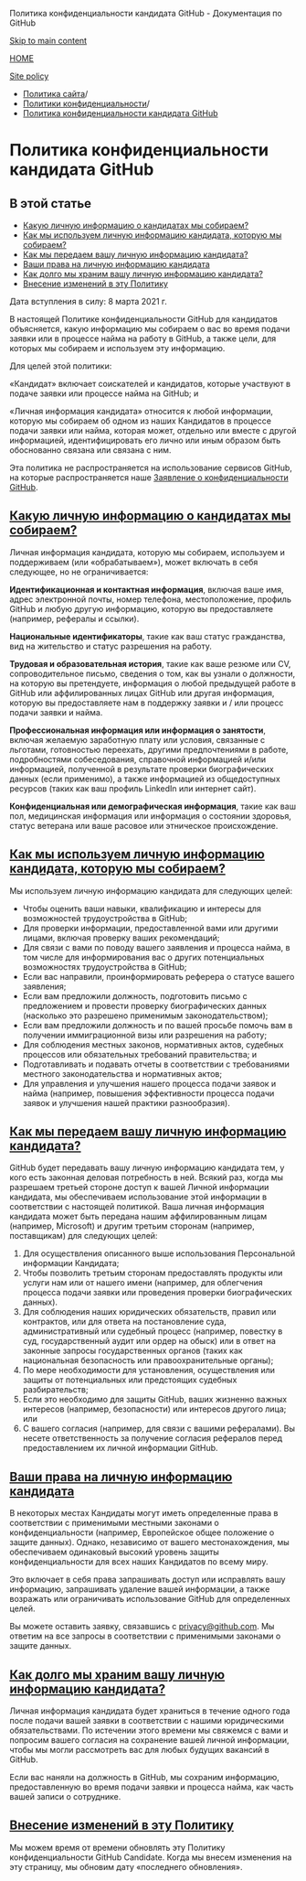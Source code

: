 Политика конфиденциальности кандидата GitHub - Документация по GitHub

[Skip to main content](#main-content)

[HOME](/ru)

[Site policy](/ru/site-policy)

* [Политика сайта](/ru/site-policy)/
* [Политики конфиденциальности](/ru/site-policy/privacy-policies)/
* [Политика конфиденциальности кандидата GitHub](/ru/site-policy/privacy-policies/github-candidate-privacy-policy)

Политика конфиденциальности кандидата GitHub
==========

В этой статье
----------

* [Какую личную информацию о кандидатах мы собираем?](#what-candidate-personal-information-do-we-collect)
* [Как мы используем личную информацию кандидата, которую мы собираем?](#how-do-we-use-the-candidate-personal-information-we-collect)
* [Как мы передаем вашу личную информацию кандидата?](#how-do-we-share-your-candidate-personal-information)
* [Ваши права на личную информацию кандидата](#your-rights-to-your-candidate-personal-information)
* [Как долго мы храним вашу личную информацию кандидата?](#how-long-do-we-retain-your-candidate-personal-information)
* [Внесение изменений в эту Политику](#changes-to-this-policy)

Дата вступления в силу: 8 марта 2021 г.

В настоящей Политике конфиденциальности GitHub для кандидатов объясняется, какую информацию мы собираем о вас во время подачи заявки или в процессе найма на работу в GitHub, а также цели, для которых мы собираем и используем эту информацию.

Для целей этой политики:

«Кандидат» включает соискателей и кандидатов, которые участвуют в подаче заявки или процессе найма на GitHub; и

«Личная информация кандидата» относится к любой информации, которую мы собираем об одном из наших Кандидатов в процессе подачи заявки или найма, которая может, отдельно или вместе с другой информацией, идентифицировать его лично или иным образом быть обоснованно связана или связана с ним.

Эта политика не распространяется на использование сервисов GitHub, на которые распространяется наше [Заявление о конфиденциальности GitHub](/ru/site-policy/privacy-policies/github-privacy-statement).

[Какую личную информацию о кандидатах мы собираем?](#what-candidate-personal-information-do-we-collect)
----------

Личная информация кандидата, которую мы собираем, используем и поддерживаем (или «обрабатываем»), может включать в себя следующее, но не ограничивается:

**Идентификационная и контактная информация**, включая ваше имя, адрес электронной почты, номер телефона, местоположение, профиль GitHub и любую другую информацию, которую вы предоставляете (например, рефералы и ссылки).

**Национальные идентификаторы**, такие как ваш статус гражданства, вид на жительство и статус разрешения на работу.

**Трудовая и образовательная история**, такие как ваше резюме или CV, сопроводительное письмо, сведения о том, как вы узнали о должности, на которую вы претендуете, информация о любой предыдущей работе в GitHub или аффилированных лицах GitHub или другая информация, которую вы предоставляете нам в поддержку заявки и / или процесс подачи заявки и найма.

**Профессиональная информация или информация о занятости**, включая желаемую заработную плату или условия, связанные с льготами, готовностью переехать, другими предпочтениями в работе, подробностями собеседования, справочной информацией и/или информацией, полученной в результате проверки биографических данных (если применимо), а также информацией из общедоступных ресурсов (таких как ваш профиль LinkedIn или интернет сайт).

**Конфиденциальная или демографическая информация**, такие как ваш пол, медицинская информация или информация о состоянии здоровья, статус ветерана или ваше расовое или этническое происхождение.

[Как мы используем личную информацию кандидата, которую мы собираем?](#how-do-we-use-the-candidate-personal-information-we-collect)
----------

Мы используем личную информацию кандидата для следующих целей:

* Чтобы оценить ваши навыки, квалификацию и интересы для возможностей трудоустройства в GitHub;
* Для проверки информации, предоставленной вами или другими лицами, включая проверку ваших рекомендаций;
* Для связи с вами по поводу вашего заявления и процесса найма, в том числе для информирования вас о других потенциальных возможностях трудоустройства в GitHub;
* Если вас направили, проинформировать реферера о статусе вашего заявления;
* Если вам предложили должность, подготовить письмо с предложением и провести проверку биографических данных (насколько это разрешено применимым законодательством);
* Если вам предложили должность и по вашей просьбе помочь вам в получении иммиграционной визы или разрешения на работу;
* Для соблюдения местных законов, нормативных актов, судебных процессов или обязательных требований правительства; и
* Подготавливать и подавать отчеты в соответствии с требованиями местного законодательства и нормативных актов;
* Для управления и улучшения нашего процесса подачи заявок и найма (например, повышения эффективности процесса подачи заявок и улучшения нашей практики разнообразия).

[Как мы передаем вашу личную информацию кандидата?](#how-do-we-share-your-candidate-personal-information)
----------

GitHub будет передавать вашу личную информацию кандидата тем, у кого есть законная деловая потребность в ней. Всякий раз, когда мы разрешаем третьей стороне доступ к вашей Личной информации кандидата, мы обеспечиваем использование этой информации в соответствии с настоящей политикой. Ваша личная информация кандидата может быть передана нашим аффилированным лицам (например, Microsoft) и другим третьим сторонам (например, поставщикам) для следующих целей:

1. Для осуществления описанного выше использования Персональной информации Кандидата;
2. Чтобы позволить третьим сторонам предоставлять продукты или услуги нам или от нашего имени (например, для облегчения процесса подачи заявки или проведения проверки биографических данных).
3. Для соблюдения наших юридических обязательств, правил или контрактов, или для ответа на постановление суда, административный или судебный процесс (например, повестку в суд, государственный аудит или ордер на обыск) или в ответ на законные запросы государственных органов (таких как национальная безопасность или правоохранительные органы);
4. По мере необходимости для установления, осуществления или защиты от потенциальных или предстоящих судебных разбирательств;
5. Если это необходимо для защиты GitHub, ваших жизненно важных интересов (например, безопасности) или интересов другого лица; или
6. С вашего согласия (например, для связи с вашими рефералами). Вы несете ответственность за получение согласия рефералов перед предоставлением их личной информации GitHub.

[Ваши права на личную информацию кандидата](#your-rights-to-your-candidate-personal-information)
----------

В некоторых местах Кандидаты могут иметь определенные права в соответствии с применимыми местными законами о конфиденциальности (например, Европейское общее положение о защите данных). Однако, независимо от вашего местонахождения, мы обеспечиваем одинаковый высокий уровень защиты конфиденциальности для всех наших Кандидатов по всему миру.

Это включает в себя права запрашивать доступ или исправлять вашу информацию, запрашивать удаление вашей информации, а также возражать или ограничивать использование GitHub для определенных целей.

Вы можете оставить заявку, связавшись с [privacy@github.com](mailto:privacy@github.com). Мы ответим на все запросы в соответствии с применимыми законами о защите данных.

[Как долго мы храним вашу личную информацию кандидата?](#how-long-do-we-retain-your-candidate-personal-information)
----------

Личная информация кандидата будет храниться в течение одного года после подачи вашей заявки в соответствии с нашими юридическими обязательствами. По истечении этого времени мы свяжемся с вами и попросим вашего согласия на сохранение вашей личной информации, чтобы мы могли рассмотреть вас для любых будущих вакансий в GitHub.

Если вас наняли на должность в GitHub, мы сохраним информацию, предоставленную во время подачи заявки и процесса найма, как часть вашей записи о сотруднике.

[Внесение изменений в эту Политику](#changes-to-this-policy)
----------

Мы можем время от времени обновлять эту Политику конфиденциальности GitHub Candidate. Когда мы внесем изменения на эту страницу, мы обновим дату «последнего обновления».
